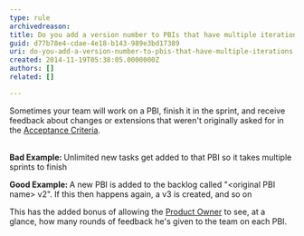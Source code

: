 ```yaml
---
type: rule
archivedreason: 
title: Do you add a version number to PBIs that have multiple iterations
guid: d77b78e4-cdae-4e18-b143-989e3bd17389
uri: do-you-add-a-version-number-to-pbis-that-have-multiple-iterations
created: 2014-11-19T05:38:05.0000000Z
authors: []
related: []

---
```



Sometimes your team will work on a PBI, finish it in the sprint, and receive​ feedback about changes or extensions that weren't originally asked for in the <a href="/do-your-user-stories-include-acceptance-criteria-(aka-never-assume-automatic-gold-plating)">Acceptance Criteria</a>.&#160;
<br><excerpt class='endintro'></excerpt><br>
<p><strong>​Bad Example&#58; </strong>Unlimited new tasks get added to that PBI so it takes multiple sprints to finish</p><p><strong>Good Example&#58; </strong>A new PBI is added to the backlog called &quot;&lt;original PBI name&gt; v2&quot;. If this then happens again, a v3 is created, and so on</p><p>This has the added bonus of allowing the <a href="/rules-to-better-product-owners">Product Owner</a> to see, at a glance,&#160;how many rounds of feedback he's given to the team on each PBI.</p>


